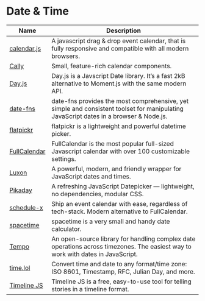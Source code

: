 # Date & Time

| Name | Description |
| --- | --- |
| [calendar.js](https://williamtroup.github.io/Calendar.js/) | A javascript drag & drop event calendar, that is fully responsive and compatible with all modern browsers. |
| [Cally](https://wicky.nillia.ms/cally/) | Small, feature-rich calendar components. |
| [Day.js](https://day.js.org/) | Day.js is a Javscript Date library. It’s a fast 2kB alternative to Moment.js with the same modern API. |
| [date-fns](https://date-fns.org/) | date-fns provides the most comprehensive, yet simple and consistent toolset for manipulating JavaScript dates in a browser & Node.js. |
| [flatpickr](https://flatpickr.js.org/) | flatpickr is a lightweight and powerful datetime picker. |
| [FullCalendar](https://fullcalendar.io/) | FullCalendar is the most popular full-sized Javascript calendar with over 100 customizable settings. |
| [Luxon](https://moment.github.io/luxon) | A powerful, modern, and friendly wrapper for JavaScript dates and times. |
| [Pikaday](https://github.com/Pikaday/Pikaday) | A refreshing JavaScript Datepicker — lightweight, no dependencies, modular CSS. |
| [schedule-x](https://schedule-x.dev/) | Ship an event calendar with ease, regardless of tech-stack. Modern alternative to FullCalendar. |
| [spacetime](https://spacetime.how/) | spacetime is a very small and handy date calculator. |
| [Tempo](https://tempo.formkit.com/) | An open-source library for handling complex date operations across timezones. The easiest way to work with dates in JavaScript. |
| [time.lol](https://time.lol/) | Convert time and date to any format/time zone: ISO 8601, Timestamp, RFC, Julian Day, and more. |
| [Timeline JS](https://timeline.knightlab.com/) | Timeline JS is a free, easy-to-use tool for telling stories in a timeline format. |